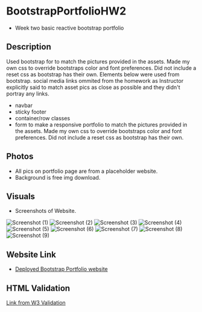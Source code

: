 # BootstrapPortfolioHW2
* Week two basic reactive bootstrap portfolio

## Description
Used bootstrap for to match the pictures provided in the assets. Made my own css to override bootstraps color and font preferences. Did not include a reset css as bootstrap has their own. Elements below were used from bootstrap.
social media links ommited from the homework as Instructor explicitly said to match asset pics as close as possible and they didn't portray any links. 

* navbar
* sticky footer
* container/row classes 
* form to make a responsive portfolio 
to match the pictures provided in the assets. Made my own css to override bootstraps color and font preferences. Did not include a reset css as bootstrap has their own. 

## Photos
 * All pics on portfolio page are from a placeholder website. 
 * Background is free img download. 
 
## Visuals

* Screenshots of Website.
    
![Screenshot (1)](https://user-images.githubusercontent.com/66501008/93149008-1c6cff80-f6aa-11ea-91a6-e5584e7b5d45.png)
![Screenshot (2)](https://user-images.githubusercontent.com/66501008/93149012-1e36c300-f6aa-11ea-9ab7-69d771a3ccde.png)
![Screenshot (3)](https://user-images.githubusercontent.com/66501008/93149016-1ecf5980-f6aa-11ea-83fb-da9af674546e.png)
![Screenshot (4)](https://user-images.githubusercontent.com/66501008/93149017-1ecf5980-f6aa-11ea-963b-ad71708072ac.png)
![Screenshot (5)](https://user-images.githubusercontent.com/66501008/93149019-1f67f000-f6aa-11ea-8b24-d3035bcbf5a0.png)
![Screenshot (6)](https://user-images.githubusercontent.com/66501008/93149022-20008680-f6aa-11ea-86dc-7d799bb70f23.png)
![Screenshot (7)](https://user-images.githubusercontent.com/66501008/93149024-20991d00-f6aa-11ea-9168-dcf22ef662c8.png)
![Screenshot (8)](https://user-images.githubusercontent.com/66501008/93149026-2131b380-f6aa-11ea-8407-c7aeaa0acb6d.png)
![Screenshot (9)](https://user-images.githubusercontent.com/66501008/93149027-21ca4a00-f6aa-11ea-99ff-a221bd8e2db8.png)

## Website Link

* [Deployed Bootstrap Portfolio website]( https://aswartz14.github.io/BootstrapPortfolioHW2/)

## HTML Validation 
[Link from W3 Validation](https://validator.w3.org/nu/?doc=https%3A%2F%2Faswartz14.github.io%2FBootstrapPortfolioHW2%2F)

